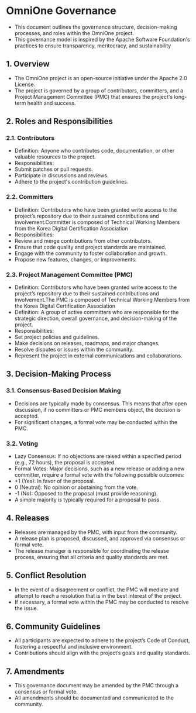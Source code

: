 ﻿# OmniOne Governance
- This document outlines the governance structure, decision-making processes, and roles within the OmniOne project. 
- This governance model is inspired by the Apache Software Foundation's practices to ensure transparency, meritocracy, and sustainability

## 1. Overview

- The OmniOne project is an open-source initiative under the Apache 2.0 License. 
- The project is governed by a group of contributors, committers, and a Project Management Committee (PMC) that ensures the project's long-term health and success.

## 2. Roles and Responsibilities

### 2.1. Contributors
- Definition: Anyone who contributes code, documentation, or other valuable resources to the project.
- Responsibilities: 
- Submit patches or pull requests.
- Participate in discussions and reviews.
- Adhere to the project's contribution guidelines.

### 2.2. Committers
- Definition: Contributors who have been granted write access to the project’s repository due to their sustained contributions and involvement.Committer is composed of Technical Working Members from the Korea Digital Certification Association
- Responsibilities:
- Review and merge contributions from other contributors.
- Ensure that code quality and project standards are maintained.
- Engage with the community to foster collaboration and growth.
- Propose new features, changes, or improvements.

### 2.3. Project Management Committee (PMC)
- Definition: Contributors who have been granted write access to the project’s repository due to their sustained contributions and involvement.The PMC is composed of Technical Working Members from the Korea Digital Certification Association
- Definition: A group of active committers who are responsible for the strategic direction, overall governance, and decision-making of the project.
- Responsibilities:
- Set project policies and guidelines.
- Make decisions on releases, roadmaps, and major changes.
- Resolve disputes or issues within the community.
- Represent the project in external communications and collaborations.

## 3. Decision-Making Process

### 3.1. Consensus-Based Decision Making
- Decisions are typically made by consensus. This means that after open discussion, if no committers or PMC members object, the decision is accepted.
- For significant changes, a formal vote may be conducted within the PMC.

### 3.2. Voting
- Lazy Consensus: If no objections are raised within a specified period (e.g., 72 hours), the proposal is accepted.
- Formal Votes: Major decisions, such as a new release or adding a new committer, require a formal vote with the following possible outcomes:
- +1 (Yes): In favor of the proposal.
- 0 (Neutral): No opinion or abstaining from the vote.
- -1 (No): Opposed to the proposal (must provide reasoning).
- A simple majority is typically required for a proposal to pass.

## 4. Releases

- Releases are managed by the PMC, with input from the community.
- A release plan is proposed, discussed, and approved via consensus or formal vote.
- The release manager is responsible for coordinating the release process, ensuring that all criteria and quality standards are met.

## 5. Conflict Resolution

- In the event of a disagreement or conflict, the PMC will mediate and attempt to reach a resolution that is in the best interest of the project.
- If necessary, a formal vote within the PMC may be conducted to resolve the issue.

## 6. Community Guidelines

- All participants are expected to adhere to the project’s Code of Conduct, fostering a respectful and inclusive environment.
- Contributions should align with the project’s goals and quality standards.

## 7. Amendments

- This governance document may be amended by the PMC through a consensus or formal vote.
- All amendments should be documented and communicated to the community.


